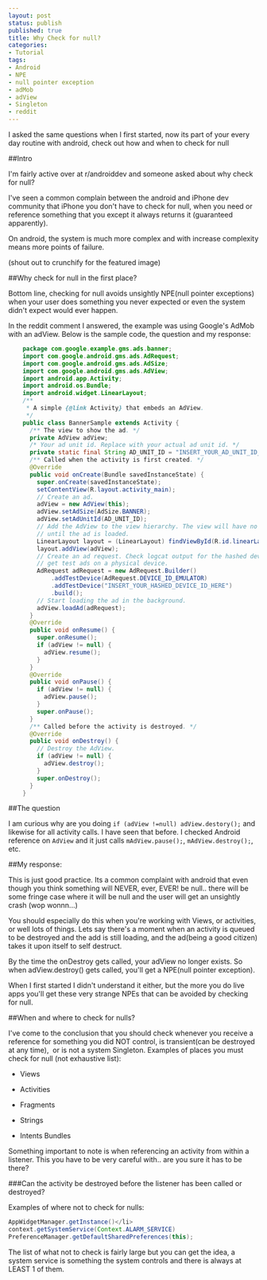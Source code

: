 ```yaml
---
layout: post
status: publish
published: true
title: Why Check for null?
categories:
- Tutorial
tags:
- Android
- NPE
- null pointer exception
- adMob
- adView
- Singleton
- reddit
---
```

I asked the same questions when I first started, now its part of your every day 
routine with android, check out how and when to check for null

##Intro

I'm fairly active over at r/androiddev and someone asked about why check for null? 

I've seen a common complain between the android and iPhone dev community
that iPhone you don't have to check for null, when you need or reference
something that you except it always returns it (guaranteed apparently).

On android, the system is much more complex and with increase complexity
means more points of failure.

(shout out to crunchify for the featured image)



##Why check for null in the first place?

Bottom line, checking for null avoids unsightly NPE(null pointer
exceptions) when your user does something you never expected or even the
system didn't expect would ever happen.

In the reddit comment I answered, the example was using Google's AdMob
with an adView. Below is the sample code, the question and my response:

```java
    package com.google.example.gms.ads.banner;
    import com.google.android.gms.ads.AdRequest;
    import com.google.android.gms.ads.AdSize;
    import com.google.android.gms.ads.AdView;
    import android.app.Activity;
    import android.os.Bundle;
    import android.widget.LinearLayout;
    /**
     * A simple {@link Activity} that embeds an AdView.
     */
    public class BannerSample extends Activity {
      /** The view to show the ad. */
      private AdView adView;
      /* Your ad unit id. Replace with your actual ad unit id. */
      private static final String AD_UNIT_ID = "INSERT_YOUR_AD_UNIT_ID_HERE";
      /** Called when the activity is first created. */
      @Override
      public void onCreate(Bundle savedInstanceState) {
        super.onCreate(savedInstanceState);
        setContentView(R.layout.activity_main);
        // Create an ad.
        adView = new AdView(this);
        adView.setAdSize(AdSize.BANNER);
        adView.setAdUnitId(AD_UNIT_ID);
        // Add the AdView to the view hierarchy. The view will have no size
        // until the ad is loaded.
        LinearLayout layout = (LinearLayout) findViewById(R.id.linearLayout);
        layout.addView(adView);
        // Create an ad request. Check logcat output for the hashed device ID to
        // get test ads on a physical device.
        AdRequest adRequest = new AdRequest.Builder()
            .addTestDevice(AdRequest.DEVICE_ID_EMULATOR)
            .addTestDevice("INSERT_YOUR_HASHED_DEVICE_ID_HERE")
            .build();
        // Start loading the ad in the background.
        adView.loadAd(adRequest);
      }
      @Override
      public void onResume() {
        super.onResume();
        if (adView != null) {
          adView.resume();
        }
      }
      @Override
      public void onPause() {
        if (adView != null) {
          adView.pause();
        }
        super.onPause();
      }
      /** Called before the activity is destroyed. */
      @Override
      public void onDestroy() {
        // Destroy the AdView.
        if (adView != null) {
          adView.destroy();
        }
        super.onDestroy();
      }
    }
```

##The question

I am curious why are you doing `if (adView !=null) adView.destory();` and likewise for all activity calls. I have seen that before. 
I checked Android reference on `AdView` and it just calls `mAdView.pause();`, `mAdView.destroy();`, etc.

##My response:

This is just good practice. Its a common complaint with android that even though you think something will NEVER, ever, EVER! be null.. there will be some fringe case where it will be null and the user will get an unsightly crash (wop wonnn...)

You should especially do this when you're working with Views, or activities, or well lots of things. Lets say there's a moment when an activity is queued to be destroyed and the add is still loading, and the ad(being a good citizen) takes it upon itself to self destruct.

By the time the onDestroy gets called, your adView no longer exists. So when adView.destroy() gets called, you'll get a NPE(null pointer exception).

When I first started I didn't understand it either, but the more you do live apps you'll get these very strange NPEs that can be avoided by checking for null.

##When and where to check for nulls?

I've come to the conclusion that you should check whenever you receive a reference for something you did NOT control, is transient(can be destroyed at any time),  or is not a system Singleton. Examples of places you must check for null (not exhaustive list):

* Views

* Activities

* Fragments

* Strings

* Intents Bundles

Something important to note is when referencing an activity from within a listener. This you have to be very careful with.. are you sure it has to be there?

###Can the activity be destroyed before the listener has been called or destroyed?

Examples of where not to check for nulls:

```java
AppWidgetManager.getInstance()</li>
context.getSystemService(Context.ALARM_SERVICE)
PreferenceManager.getDefaultSharedPreferences(this);
```

The list of what not to check is fairly large but you can get the idea, a system service is something the system controls and there is always at LEAST 1 of them.
